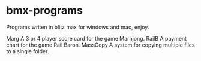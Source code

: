 # bmx-programs
Programs writen in blitz max for windows and mac, enjoy.

Marg		A 3 or 4 player score card for the game Marhjong.
RailB		A payment chart for the game Rail Baron.
MassCopy	A system for copying multiple files to a single folder.